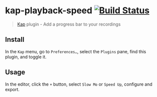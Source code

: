 # kap-playback-speed [![Build Status](https://travis-ci.org/karaggeorge/kap-playback-speed.svg?branch=master)](https://travis-ci.org/karaggeorge/kap-playback-speed)

> [Kap](https://github.com/wulkano/kap) plugin - Add a progress bar to your recordings


## Install

In the `Kap` menu, go to `Preferences…`, select the `Plugins` pane, find this plugin, and toggle it.


## Usage

In the editor, click the `+` button, select `Slow Mo` or `Speed Up`, configure and export.
